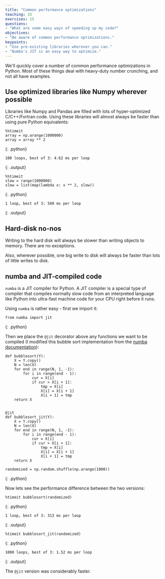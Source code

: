 ```yaml
---
title: "Common performance optimizations"
teaching: 15
exercises: 15
questions:
- "What are some easy ways of speeding up my code?"
objectives:
- "Be aware of common performance optimizations."
keypoints:
- "Use pre-existing libraries wherever you can."
- "Numba's JIT is an easy way to optimize."
---
```


We'll quickly cover a number of common performance optimizations in Python.
Most of these things deal with heavy-duty number crunching, 
and not all have examples.

## Use optimized libraries like Numpy wherever possible

Libraries like Numpy and Pandas are filled with lots of hyper-optimized C/C++/Fortran code.
Using these libraries will almost always be faster than using pure Python equivalents:

```
%%timeit
array = np.arange(1000000)
array = array ** 2 
```
{: .python}
```
100 loops, best of 3: 4.62 ms per loop
```
{: .output}

```
%%timeit
slow = range(1000000)
slow = list(map(lambda x: x ** 2, slow))
```
{: .python}
```
1 loop, best of 3: 589 ms per loop
```
{: .output}

## Hard-disk no-nos

Writing to the hard disk will always be slower than 
writing objects to memory. 
There are no exceptions.

Also, wherever possible, one big write to disk will always 
be faster than lots of little writes to disk.

## numba and JIT-compiled code

`numba` is a JIT compiler for Python.
A JIT compiler is a special type of compiler that compiles 
normally slow code from an interpreted language like Python
into ultra-fast machine code for your CPU right before it runs.

Using `numba` is rather easy - first we import it:

```
from numba import jit
```
{: .python}

Then we place the `@jit` decorator above any functions we want to be compiled (I modified this bubble sort implementation from the [numba documentation](numba.pydata.org/numba-doc/0.12.2/tutorial_firststeps.html)):

```
def bubblesort(Y):
	X = Y.copy()
    N = len(X)
    for end in range(N, 1, -1):
        for i in range(end - 1):
            cur = X[i]
            if cur > X[i + 1]:
                tmp = X[i]
                X[i] = X[i + 1]
                X[i + 1] = tmp
	return X


@jit
def bubblesort_jit(Y):
	X = Y.copy()
    N = len(X)
    for end in range(N, 1, -1):
        for i in range(end - 1):
            cur = X[i]
            if cur > X[i + 1]:
                tmp = X[i]
                X[i] = X[i + 1]
                X[i + 1] = tmp
	return X

randomized = np.random.shuffle(np.arange(1000))
```
{: .python}

Now lets see the performance difference between the two versions:

```
%timeit bubblesort(randomized)
```
{: .python}
```
1 loop, best of 3: 313 ms per loop
```
{: .output}

```
%timeit bubblesort_jit(randomized)
```
{: .python}
```
1000 loops, best of 3: 1.52 ms per loop
```
{: .output}

The `@jit` version was considerably faster.

